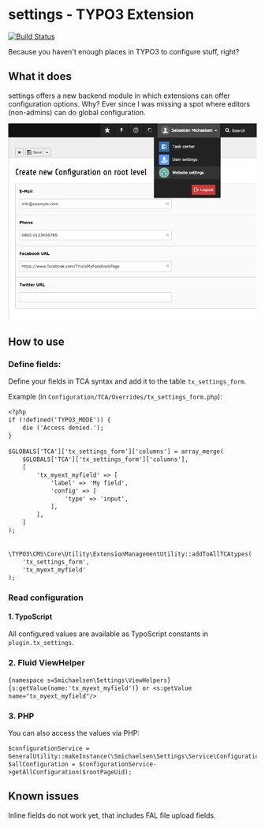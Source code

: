 # settings - TYPO3 Extension

[![Build Status](https://travis-ci.org/smichaelsen/typo3-settings.svg?branch=master)](https://travis-ci.org/smichaelsen/typo3-settings)

Because you haven't enough places in TYPO3 to configure stuff, right?

## What it does

settings offers a new backend module in which extensions can offer configuration options. Why?
Ever since I was missing a spot where editors (non-admins) can do global configuration.
 
![Screenshot](Documentation/Images/Screenshot_Overview.png?raw=true "Screenshot")

## How to use

### Define fields:

Define your fields in TCA syntax and add it to the table `tx_settings_form`.
 
Example (in `Configuration/TCA/Overrides/tx_settings_form.php`):

    <?php
    if (!defined('TYPO3_MODE')) {
        die ('Access denied.');
    }
    
    $GLOBALS['TCA']['tx_settings_form']['columns'] = array_merge(
        $GLOBALS['TCA']['tx_settings_form']['columns'],
        [
            'tx_myext_myfield' => [
                'label' => 'My field',
                'config' => [
                    'type' => 'input',
                ],
            ],
        ]
    );
     
     
    \TYPO3\CMS\Core\Utility\ExtensionManagementUtility::addToAllTCAtypes(
        'tx_settings_form',
        'tx_myext_myfield'
    );
    
### Read configuration

#### 1. TypoScript ###

All configured values are available as TypoScript constants in `plugin.tx_settings`.

### 2. Fluid ViewHelper ###

    {namespace s=Smichaelsen\Settings\ViewHelpers}
    {s:getValue(name:'tx_myext_myfield')} or <s:getValue name="tx_myext_myfield"/>

### 3. PHP ###

You can also access the values via PHP:

    $configurationService = GeneralUtility::makeInstance(\Smichaelsen\Settings\Service\ConfigurationService::class);
    $allConfiguration = $configurationService->getAllConfiguration($rootPageUid);

## Known issues

Inline fields do not work yet, that includes FAL file upload fields.
